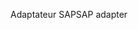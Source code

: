<span data-ttu-id="1bdfb-101">Adaptateur SAP</span><span class="sxs-lookup"><span data-stu-id="1bdfb-101">SAP adapter</span></span>